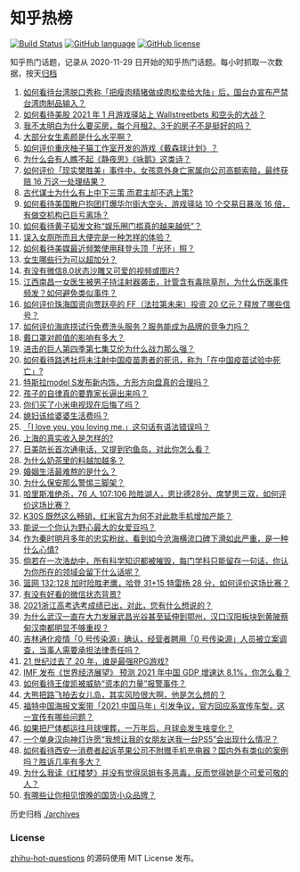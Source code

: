 # 知乎热榜
[![Build Status](https://github.com/ToWeLong/zhihu-hot-questions/workflows/CI/badge.svg)](https://github.com/ToWeLong/zhihu-hot-questions/actions)
[![GitHub language](https://img.shields.io/badge/language-golang-orange.svg)](https://golang.org/)
[![GitHub license](https://img.shields.io/github/license/ToWeLong/zhihu-hot-questions)](https://github.com/ToWeLong/zhihu-hot-questions/blob/main/LICENSE)

知乎热门话题，记录从 2020-11-29 日开始的知乎热门话题。每小时抓取一次数据，按天[归档](./archives)

<!-- BEGIN -->

1. [如何看待台湾脱口秀称「把瘦肉精猪做成肉松卖给大陆」后，国台办宣布严禁台湾肉制品输入？](https://www.zhihu.com/question/441439053)
1. [如何看待美股 2021 年 1 月游戏驿站上 Wallstreetbets 和空头的大战？](https://www.zhihu.com/question/441216506)
1. [我不太明白为什么要买房，每个月租2、3千的房子不是挺好的吗？](https://www.zhihu.com/question/437461534)
1. [大部分女生素颜是什么水平啊？](https://www.zhihu.com/question/397929197)
1. [如何评价重庆柚子猫工作室开发的游戏《戴森球计划》？](https://www.zhihu.com/question/423211989)
1. [为什么会有人瞧不起《静夜思》《咏鹅》这类诗？](https://www.zhihu.com/question/436185381)
1. [如何评价「现实樊胜美」事件中，女孩意外身亡家属向公司高额索赔，最终获赔 16 万这一处理结果？](https://www.zhihu.com/question/441359694)
1. [古代谋士为什么有上中下三策,而君主却不选上策?](https://www.zhihu.com/question/441374666)
1. [如何看待美国散户抱团打爆华尔街大空头，游戏驿站 10 个交易日暴涨 16 倍，有做空机构已巨亏离场？](https://www.zhihu.com/question/441605142)
1. [如何看待黄子韬发文称“娱乐圈门槛真的越来越低”？](https://www.zhihu.com/question/441492754)
1. [误入女厕所而且大便完是一种怎样的体验？](https://www.zhihu.com/question/53170377)
1. [如何看待美媒最近频繁使用拜登头顶「光环」照？](https://www.zhihu.com/question/441616921)
1. [女生哪些行为可以超加分？](https://www.zhihu.com/question/440624376)
1. [有没有微信8.0状态沙雕又可爱的视频或图片?](https://www.zhihu.com/question/441253090)
1. [江西南昌一女医生被男子持注射器袭击，针管含有毒除草剂，为什么伤医事件频发？如何避免类似事件？](https://www.zhihu.com/question/441497981)
1. [如何评价珠海国资向贾跃亭的 FF（法拉第未来）投资 20 亿元？释放了哪些信号？](https://www.zhihu.com/question/441397631)
1. [如何评价海底捞试行免费洗头服务？服务能成为品牌的竞争力吗？](https://www.zhihu.com/question/441461715)
1. [戴口罩对颜值的影响有多大？](https://www.zhihu.com/question/378541354)
1. [进击的巨人第四季第七集艾伦为什么战力那么强？](https://www.zhihu.com/question/441232166)
1. [如何看待路透社将未注射中国疫苗患者的死讯，称为「在中国疫苗试验中死亡」?](https://www.zhihu.com/question/441612344)
1. [特斯拉model S发布新内饰，方形方向盘真的合理吗？](https://www.zhihu.com/question/441606052)
1. [孩子的自律真的要靠家长逼出来吗？](https://www.zhihu.com/question/436192830)
1. [你们买了小米电视现在后悔了吗？](https://www.zhihu.com/question/395770084)
1. [媳妇该给婆婆生活费吗？](https://www.zhihu.com/question/378079224)
1. [「I love you, you loving me.」这句话有语法错误吗？](https://www.zhihu.com/question/439929767)
1. [上海的真实收入是怎样的?](https://www.zhihu.com/question/35101882)
1. [日美防长首次通电话，又提到钓鱼岛，对此你怎么看？](https://www.zhihu.com/question/441079662)
1. [为什么奶茶里的料越加越多？](https://www.zhihu.com/question/435709314)
1. [婚姻生活最难熬的是什么？](https://www.zhihu.com/question/418529552)
1. [为什么保安那么警惕三脚架？](https://www.zhihu.com/question/435838018)
1. [哈里斯准绝杀，76 人 107:106 险胜湖人，恩比德28分、席梦思三双，如何评价这场比赛？](https://www.zhihu.com/question/441602169)
1. [K30S 既然这么畅销，红米官方为何不对此款手机增加产能？](https://www.zhihu.com/question/433396012)
1. [能说一个你认为野心最大的女爱豆吗？](https://www.zhihu.com/question/440952864)
1. [作为秦时明月多年的忠实粉丝，看到如今沧海横流口碑下滑如此严重，是一种什么心情?](https://www.zhihu.com/question/441161094)
1. [倘若在一次浩劫中，所有科学知识都被摧毁，每门学科只能留存一句话，你认为你所在的领域会留下什么话呢？](https://www.zhihu.com/question/411131127)
1. [篮网 132:128 加时险胜老鹰，哈登 31+15 特雷杨 28 分，如何评价这场比赛？](https://www.zhihu.com/question/441600846)
1. [有没有好看的微信状态背景?](https://www.zhihu.com/question/440575764)
1. [2021浙江高考选考成绩已出，对此，您有什么想说的？](https://www.zhihu.com/question/441471764)
1. [为什么武汉一直在大力发展武昌光谷甚至延伸到鄂州，汉口汉阳板块到黄陂蔡甸汉南都明显不够重视？](https://www.zhihu.com/question/426531315)
1. [吉林通化疫情「0 号传染源」确认，经营者聘用「0 号传染源」人员被立案调查，当事人需要承担法律责任吗？](https://www.zhihu.com/question/441649751)
1. [21 世纪过去了 20 年，谁是最强RPG游戏?](https://www.zhihu.com/question/441377770)
1. [IMF 发布《世界经济展望》 预测 2021 年中国 GDP 增速达 8.1%，你怎么看？](https://www.zhihu.com/question/441353988)
1. [如何看待王俊凯被威胁“资本的力量”报警事件？](https://www.zhihu.com/question/441580917)
1. [大熊把路飞拍去女儿岛，其实风险很大啊，他是怎么想的？](https://www.zhihu.com/question/440751469)
1. [福特中国海报文案带「2021 中国马年」引发争议，官方回应系宣传车型，这一宣传有哪些问题？](https://www.zhihu.com/question/441665170)
1. [如果把尸体都运往月球埋葬，一万年后，月球会发生啥变化？](https://www.zhihu.com/question/434110772)
1. [一个单身汉向神灯许愿“我想让我的女朋友送我一台PS5”会出现什么情况？](https://www.zhihu.com/question/441177338)
1. [如何看待西安一消费者起诉苹果公司不附赠手机充电器？国内外有类似的案例吗？胜诉几率有多大？](https://www.zhihu.com/question/441619372)
1. [为什么我读《红楼梦》并没有觉得凤姐有多恶毒，反而觉得她是个可爱可敬的人？](https://www.zhihu.com/question/441232085)
1. [有哪些让你相见恨晚的国货小众品牌？](https://www.zhihu.com/question/382874258)

<!-- END -->

历史归档 [./archives](./archives)


### License
[zhihu-hot-questions](https://github.com/towelong/zhihu-hot-questions) 的源码使用 MIT License 发布。